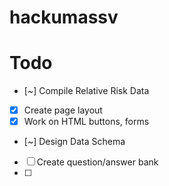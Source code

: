 # hackumassv

# Todo
- [~] Compile Relative Risk Data
- [X] Create page layout
- [X] Work on HTML buttons, forms
- [~] Design Data Schema
- [ ] Create question/answer bank
- [ ] 
